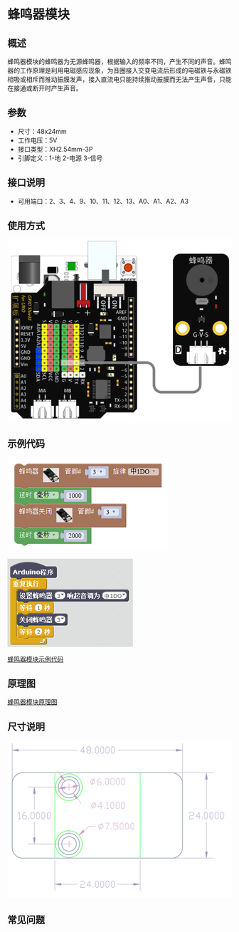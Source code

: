 # 蜂鸣器模块

## 概述

蜂鸣器模块的蜂鸣器为无源蜂鸣器，根据输入的频率不同，产生不同的声音。蜂鸣器的工作原理是利用电磁感应现象，为音圈接入交变电流后形成的电磁铁与永磁铁相吸或相斥而推动振膜发声，接入直流电只能持续推动振膜而无法产生声音，只能在接通或断开时产生声音。

## 参数

* 尺寸：48x24mm
* 工作电压：5V
* 接口类型：XH2.54mm-3P
* 引脚定义：1-地 2-电源 3-信号

## 接口说明

* 可用端口：2、3、4、9、10、11、12、13、A0、A1、A2、A3

## 使用方式

![](../../.gitbook/assets/arduino-22.png)

## 示例代码

![](../../.gitbook/assets/arduino-91.png)

![](../../.gitbook/assets/arduino-54.png)

[蜂鸣器模块示例代码](http://www.haohaodada.com/show.php?id=955996)

## 原理图

[蜂鸣器模块原理图](https://github.com/Haohaodada-official/haohaodada-docs/blob/master/原理图/蜂鸣器模块.pdf)

## 尺寸说明

![](../../.gitbook/assets/arduino-01.png)

## 常见问题

